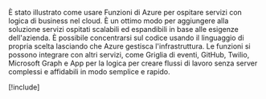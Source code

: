 È stato illustrato come usare Funzioni di Azure per ospitare servizi con logica di business nel cloud. È un ottimo modo per aggiungere alla soluzione servizi ospitati scalabili ed espandibili in base alle esigenze dell'azienda. È possibile concentrarsi sul codice usando il linguaggio di propria scelta lasciando che Azure gestisca l'infrastruttura. Le funzioni si possono integrare con altri servizi, come Griglia di eventi, GitHub, Twilio, Microsoft Graph e App per la logica per creare flussi di lavoro senza server complessi e affidabili in modo semplice e rapido.

[!include[](../../../includes/azure-sandbox-cleanup.md)]